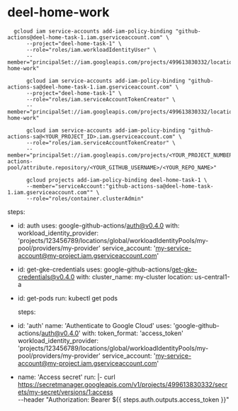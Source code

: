 # deel-home-work
      gcloud iam service-accounts add-iam-policy-binding "github-actions@deel-home-task-1.iam.gserviceaccount.com" \
          --project="deel-home-task-1" \
          --role="roles/iam.workloadIdentityUser" \
          --member="principalSet://iam.googleapis.com/projects/499613830332/locations/global/workloadIdentityPools/deel/attribute.repository/eladtamari/deel-home-work"

          gcloud iam service-accounts add-iam-policy-binding "github-actions-sa@deel-home-task-1.iam.gserviceaccount.com" \
          --project="deel-home-task-1" \
          --role="roles/iam.serviceAccountTokenCreator" \
          --member="principalSet://iam.googleapis.com/projects/499613830332/locations/global/workloadIdentityPools/deel/attribute.repository/eladtamari/deel-home-work"

          gcloud iam service-accounts add-iam-policy-binding "github-actions-sa@<YOUR_PROJECT_ID>.iam.gserviceaccount.com" \
          --role="roles/iam.serviceAccountTokenCreator" \
          --member="principalSet://iam.googleapis.com/projects/<YOUR_PROJECT_NUMBER>/locations/global/workloadIdentityPools/github-actions-pool/attribute.repository/<YOUR_GITHUB_USERNAME>/<YOUR_REPO_NAME>"

          gcloud projects add-iam-policy-binding deel-home-task-1 \
          --member="serviceAccount:"github-actions-sa@deel-home-task-1.iam.gserviceaccount.com"" \
          --role="roles/container.clusterAdmin"





steps:
- id: auth
  uses: google-github-actions/auth@v0.4.0
  with:
    workload_identity_provider: 'projects/123456789/locations/global/workloadIdentityPools/my-pool/providers/my-provider'
    service_account: 'my-service-account@my-project.iam.gserviceaccount.com'

- id: get-gke-credentials
  uses: google-github-actions/get-gke-credentials@v0.4.0
  with:
    cluster_name: my-cluster
    location: us-central1-a

- id: get-pods
  run: kubectl get pods


  steps:
- id: 'auth'
  name: 'Authenticate to Google Cloud'
  uses: 'google-github-actions/auth@v0.4.0'
  with:
    token_format: 'access_token'
    workload_identity_provider: 'projects/123456789/locations/global/workloadIdentityPools/my-pool/providers/my-provider'
    service_account: 'my-service-account@my-project.iam.gserviceaccount.com'

- name: 'Access secret'
  run: |-
    curl https://secretmanager.googleapis.com/v1/projects/499613830332/secrets/my-secret/versions/1:access \
      --header "Authorization: Bearer ${{ steps.auth.outputs.access_token }}"